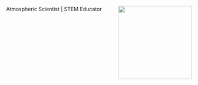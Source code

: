 <p>
Atmospheric Scientist | STEM Educator

<img src="https://github.com/rotendd/rotendd.github.io/blob/master/PhysicsJump.PNG" width="200" height="200" align="right">
</p>
